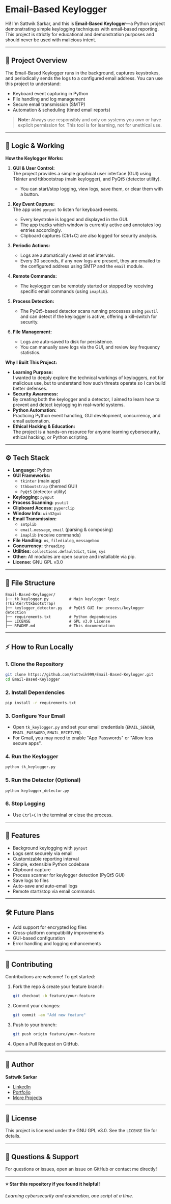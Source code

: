 # Email-Based Keylogger

Hi! I'm Sattwik Sarkar, and this is **Email-Based Keylogger**—a Python project demonstrating simple keylogging techniques with email-based reporting. This project is strictly for educational and demonstration purposes and should never be used with malicious intent.

---

## 🚀 Project Overview

The Email-Based Keylogger runs in the background, captures keystrokes, and periodically sends the logs to a configured email address. You can use this project to understand:

- Keyboard event capturing in Python
- File handling and log management
- Secure email transmission (SMTP)
- Automation & scheduling (timed email reports)

> **Note:** Always use responsibly and only on systems you own or have explicit permission for. This tool is for learning, not for unethical use.

---

## 🧠 Logic & Working

**How the Keylogger Works:**

1. **GUI & User Control:**  
   The project provides a simple graphical user interface (GUI) using Tkinter and ttkbootstrap (main keylogger), and PyQt5 (detector utility).  
   - You can start/stop logging, view logs, save them, or clear them with a button.

2. **Key Event Capture:**  
   The app uses `pynput` to listen for keyboard events.  
   - Every keystroke is logged and displayed in the GUI.
   - The app tracks which window is currently active and annotates log entries accordingly.
   - Clipboard captures (Ctrl+C) are also logged for security analysis.

3. **Periodic Actions:**  
   - Logs are automatically saved at set intervals.
   - Every 30 seconds, if any new logs are present, they are emailed to the configured address using SMTP and the `email` module.

4. **Remote Commands:**  
   - The keylogger can be remotely started or stopped by receiving specific email commands (using `imaplib`).

5. **Process Detection:**  
   - The PyQt5-based detector scans running processes using `psutil` and can detect if the keylogger is active, offering a kill-switch for security.

6. **File Management:**  
   - Logs are auto-saved to disk for persistence.
   - You can manually save logs via the GUI, and review key frequency statistics.

**Why I Built This Project:**

- **Learning Purpose:**  
  I wanted to deeply explore the technical workings of keyloggers, not for malicious use, but to understand how such threats operate so I can build better defenses.
- **Security Awareness:**  
  By creating both the keylogger and a detector, I aimed to learn how to prevent and detect keylogging in real-world systems.
- **Python Automation:**  
  Practicing Python event handling, GUI development, concurrency, and email automation.
- **Ethical Hacking & Education:**  
  The project is a hands-on resource for anyone learning cybersecurity, ethical hacking, or Python scripting.

---

## ⚙️ Tech Stack

- **Language:** Python
- **GUI Frameworks:** 
  - `tkinter` (main app)
  - `ttkbootstrap` (themed GUI)
  - `PyQt5` (detector utility)
- **Keylogging:** `pynput`
- **Process Scanning:** `psutil`
- **Clipboard Access:** `pyperclip`
- **Window Info:** `win32gui`
- **Email Transmission:** 
  - `smtplib`
  - `email.message`, `email` (parsing & composing)
  - `imaplib` (receive commands)
- **File Handling:** `os`, `filedialog`, `messagebox`
- **Concurrency:** `threading`
- **Utilities:** `collections.defaultdict`, `time`, `sys`
- **Other:** All modules are open source and installable via pip.
- **License:** GNU GPL v3.0

---

## 📁 File Structure

```
Email-Based-Keylogger/
├── tk_keylogger.py         # Main keylogger logic (Tkinter/ttkbootstrap)
├── keylogger_detector.py   # PyQt5 GUI for process/keylogger detection
├── requirements.txt        # Python dependencies
├── LICENSE                 # GPL v3.0 License
├── README.md               # This documentation
```

---

## ⚡ How to Run Locally

### 1. Clone the Repository

```bash
git clone https://github.com/Sattwik999/Email-Based-Keylogger.git
cd Email-Based-Keylogger
```

### 2. Install Dependencies

```bash
pip install -r requirements.txt
```

### 3. Configure Your Email

- Open `tk_keylogger.py` and set your email credentials (`EMAIL_SENDER`, `EMAIL_PASSWORD`, `EMAIL_RECEIVER`).
- For Gmail, you may need to enable "App Passwords" or "Allow less secure apps".

### 4. Run the Keylogger

```bash
python tk_keylogger.py
```

### 5. Run the Detector (Optional)

```bash
python keylogger_detector.py
```

### 6. Stop Logging

- Use `Ctrl+C` in the terminal or close the process.

---

## 🌟 Features

- Background keylogging with `pynput`
- Logs sent securely via email
- Customizable reporting interval
- Simple, extensible Python codebase
- Clipboard capture
- Process scanner for keylogger detection (PyQt5 GUI)
- Save logs to files
- Auto-save and auto-email logs
- Remote start/stop via email commands

---
## 🛠️ Future Plans

- Add support for encrypted log files
- Cross-platform compatibility improvements
- GUI-based configuration
- Error handling and logging enhancements

---

## 🤝 Contributing

Contributions are welcome! To get started:

1. Fork the repo & create your feature branch:
   ```bash
   git checkout -b feature/your-feature
   ```
2. Commit your changes:
   ```bash
   git commit -am "Add new feature"
   ```
3. Push to your branch:
   ```bash
   git push origin feature/your-feature
   ```
4. Open a Pull Request on GitHub.

---

## 👤 Author

**Sattwik Sarkar**

- [LinkedIn](https://www.linkedin.com/in/sattwik-sarkar999)
- [Portfolio](http://www.sattwiksarkar.me/)
- [More Projects](https://github.com/Sattwik999)

---

## 📄 License

This project is licensed under the GNU GPL v3.0. See the `LICENSE` file for details.

---

## 💬 Questions & Support

For questions or issues, open an issue on GitHub or contact me directly!

---

**⭐ Star this repository if you found it helpful!**

*Learning cybersecurity and automation, one script at a time.*
